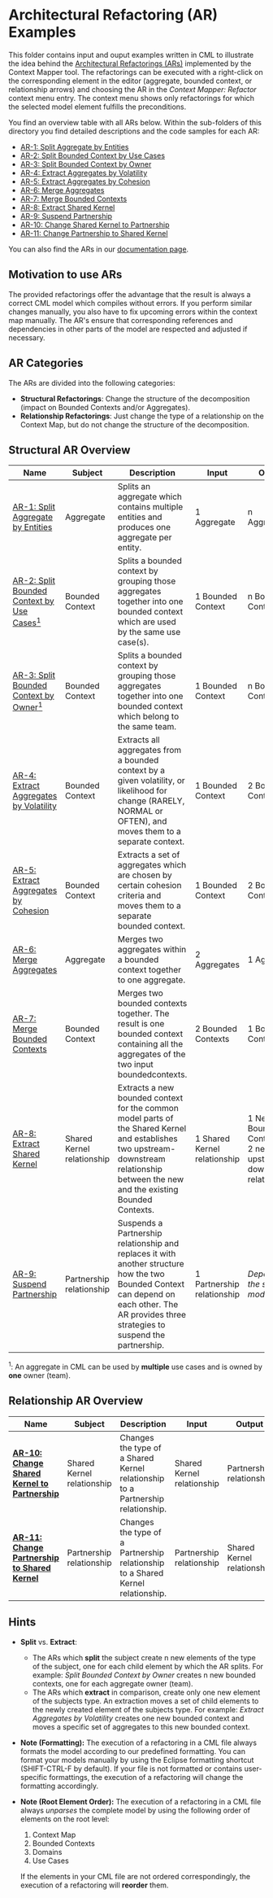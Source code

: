 # Architectural Refactoring (AR) Examples

This folder contains input and ouput examples written in CML to illustrate the idea behind the [Architectural Refactorings (ARs)][1] 
implemented by the Context Mapper tool. The refactorings can be executed with a right-click on the corresponding element in 
the editor (aggregate, bounded context, or relationship arrows) and choosing the AR in the _Context Mapper: Refactor_ context menu entry. 
The context menu shows only refactorings for which the selected model element fulfills the preconditions.

You find an overview table with all ARs below. Within the sub-folders of this directory you find detailed descriptions and the
code samples for each AR:

 * [AR-1: Split Aggregate by Entities](./AR-01-Split-Aggregate-by-Entities)
 * [AR-2: Split Bounded Context by Use Cases](./AR-02-Split-Bounded-Context-by-Use-Cases)
 * [AR-3: Split Bounded Context by Owner](./AR-03-Split-Bounded-Context-by-Owner)
 * [AR-4: Extract Aggregates by Volatility](./AR-04-Extract-Aggregates-by-Volatility)
 * [AR-5: Extract Aggregates by Cohesion](./AR-05-Extract-Aggregates-by-Cohesion)
 * [AR-6: Merge Aggregates](./AR-06-Merge-Aggregates)
 * [AR-7: Merge Bounded Contexts](./AR-07-Merge-Bounded-Contexts)
 * [AR-8: Extract Shared Kernel](./AR-08-Extract-Shared-Kernel)
 * [AR-9: Suspend Partnership](./AR-09-Suspend-Partnership)
 * [AR-10: Change Shared Kernel to Partnership](./AR-10-Change-Shared-Kernel-To-Partnership)
 * [AR-11: Change Partnership to Shared Kernel](./AR-11-Change-Partnership-To-Shared-Kernel)

You can also find the ARs in our [documentation page](https://contextmapper.org/docs/architectural-refactorings/).

## Motivation to use ARs
The provided refactorings offer the advantage that the result is always a correct CML model which compiles without errors. 
If you perform similar changes manually, you also have to fix upcoming errors within the context map manually.
The AR's ensure that corresponding references and dependencies in other parts of the model are respected and adjusted if necessary.

## AR Categories
The ARs are divided into the following categories:

 * **Structural Refactorings**: Change the structure of the decomposition (impact on Bounded Contexts and/or Aggregates).
 * **Relationship Refactorings**: Just change the type of a relationship on the Context Map, but do not change the structure of the decomposition.

## Structural AR Overview
| Name                                                                                              | Subject                    | Description                                                                                                                                                                                   | Input                        | Output                                                            |
|---------------------------------------------------------------------------------------------------|----------------------------|-----------------------------------------------------------------------------------------------------------------------------------------------------------------------------------------------|------------------------------|-------------------------------------------------------------------|
| [AR-1: Split Aggregate by Entities](./AR-1-Split-Aggregate-by-Entities)                           | Aggregate                  | Splits an aggregate which contains multiple entities and produces one aggregate per entity.                                                                                                   | 1 Aggregate                  | n Aggregates                                                      |
| [AR-2: Split Bounded Context by Use Cases<sup>1</sup>](./AR-2-Split-Bounded-Context-by-Use-Cases) | Bounded Context            | Splits a bounded context by grouping those aggregates together into one bounded context which are used by the same use case(s).                                                               | 1 Bounded Context            | n Bounded Contexts                                                |
| [AR-3: Split Bounded Context by Owner<sup>1</sup>](./AR-3-Split-Bounded-Context-by-Owner)         | Bounded Context            | Splits a bounded context by grouping those aggregates together into one bounded context which belong to the same team.                                                                        | 1 Bounded Context            | n Bounded Contexts                                                |
| [AR-4: Extract Aggregates by Volatility](./AR-4-Extract-Aggregates-by-Volatility)                 | Bounded Context            | Extracts all aggregates from a bounded context by a given volatility, or likelihood for change (RARELY, NORMAL or OFTEN), and moves them to a separate context.                               | 1 Bounded Context            | 2 Bounded Contexts                                                |
| [AR-5: Extract Aggregates by Cohesion](./AR-5-Extract-Aggregates-by-Cohesion)                     | Bounded Context            | Extracts a set of aggregates which are chosen by certain cohesion criteria and moves them to a separate bounded context.                                                                      | 1 Bounded Context            | 2 Bounded Contexts                                                |
| [AR-6: Merge Aggregates](./AR-6-Merge-Aggregates)                                                 | Aggregate                  | Merges two aggregates within a bounded context together to one aggregate.                                                                                                                     | 2 Aggregates                 | 1 Aggregate                                                       |
| [AR-7: Merge Bounded Contexts](./AR-7-Merge-Bounded-Contexts)                                     | Bounded Context            | Merges two bounded contexts together. The result is one bounded context containing all the aggregates of the two input boundedcontexts.                                                       | 2 Bounded Contexts           | 1 Bounded Context                                                 |
| [AR-8: Extract Shared Kernel](./AR-8-Extract-Shared-Kernel)                                       | Shared Kernel relationship | Extracts a new bounded context for the common model parts of the Shared Kernel and establishes two upstream-downstream relationship between the new and the existing Bounded Contexts.        | 1 Shared Kernel relationship | 1 New Bounded Context and 2 new upstream-downstream relationships |
| [AR-9: Suspend Partnership](./AR-9-Suspend-Partnership)                                           | Partnership relationship   | Suspends a Partnership relationship and replaces it with another structure how the two Bounded Context can depend on each other. The AR provides three strategies to suspend the partnership. | 1 Partnership relationship   | _Depends on the selected mode_                                    |

<sup>1</sup>: An aggregate in CML can be used by **multiple** use cases and is owned by **one** owner (team).

## Relationship AR Overview
| Name                                                                                           | Subject                    | Description                                                                     | Input                      | Output                     |
|------------------------------------------------------------------------------------------------|----------------------------|---------------------------------------------------------------------------------|----------------------------|----------------------------|
| [**AR-10: Change Shared Kernel to Partnership**](./AR-10-Change-Shared-Kernel-To-Partnership) | Shared Kernel relationship | Changes the type of a Shared Kernel relationship to a Partnership relationship. | Shared Kernel relationship | Partnership relationship   |
| [**AR-11: Change Partnership to Shared Kernel**](./AR-11-Change-Partnership-To-Shared-Kernel) | Partnership relationship   | Changes the type of a Partnership relationship to a Shared Kernel relationship. | Partnership relationship   | Shared Kernel relationship |


## Hints
* **Split** vs. **Extract**:
  * The ARs which **split** the subject create n new elements of the type of the subject, one for each child element by which 
    the AR splits. For example: _Split Bounded Context by Owner_ creates n new bounded contexts, one for each aggregate owner (team).
  * The ARs which **extract** in comparison, create only one new element of the subjects type. An extraction moves a set of child
    elements to the newly created element of the subjects type. For example: _Extract Aggregates by Volatility_ creates one new
    bounded context and moves a specific set of aggregates to this new bounded context.
* **Note (Formatting):** The execution of a refactoring in a CML file always formats the model according to our predefined formatting. You can format your models manually by using the Eclipse formatting shortcut (SHIFT-CTRL-F by default). If your file is not formatted or contains user-specific formattings, the execution of a refactoring will change the formatting accordingly.  
* **Note (Root Element Order):** The execution of a refactoring in a CML file always _unparses_ the complete model by using the following order of elements on the root level:
  1. Context Map
  2. Bounded Contexts
  3. Domains
  4. Use Cases

  If the elements in your CML file are not ordered correspondingly, the execution of a refactoring will **reorder** them. 

[1]: https://link.springer.com/article/10.1007%2Fs00607-016-0520-y
